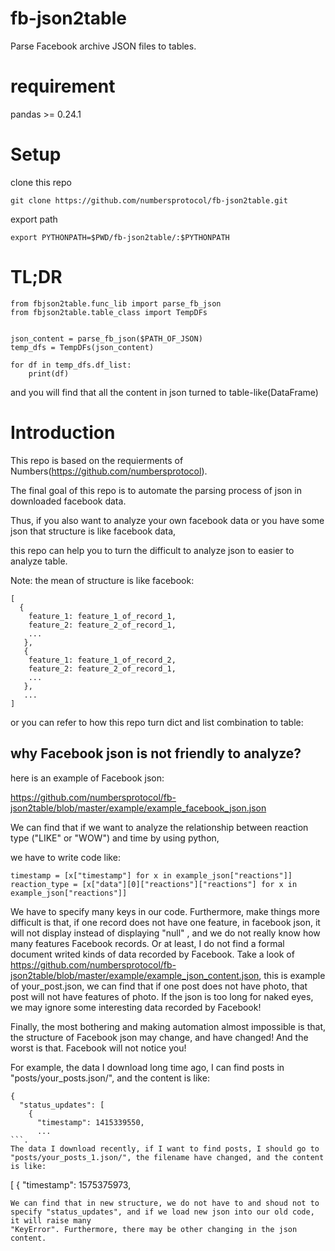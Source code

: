 # fb-json2table
Parse Facebook archive JSON files to tables.

# requirement

pandas >= 0.24.1

# Setup
clone this repo

`git clone https://github.com/numbersprotocol/fb-json2table.git`

export path

`export PYTHONPATH=$PWD/fb-json2table/:$PYTHONPATH`

# TL;DR

```
from fbjson2table.func_lib import parse_fb_json
from fbjson2table.table_class import TempDFs


json_content = parse_fb_json($PATH_OF_JSON)
temp_dfs = TempDFs(json_content)

for df in temp_dfs.df_list:
    print(df)
```

and you will find that all the content in json turned to table-like(DataFrame)

# Introduction
This repo is based on the requierments of Numbers(https://github.com/numbersprotocol).

The final goal of this repo is to automate the parsing process of json in downloaded facebook data.

Thus, if you also want to analyze your own facebook data or you have some json that structure is like facebook data,

this repo can help you to turn the difficult to analyze json to easier to analyze table.

Note: the mean of structure is like facebook:
```
[
  {
    feature_1: feature_1_of_record_1,
    feature_2: feature_2_of_record_1,
    ...
   },
   {
    feature_1: feature_1_of_record_2,
    feature_2: feature_2_of_record_1,
    ...
   },
   ...
]
```

or you can refer to how this repo turn dict and list combination to table:

## why Facebook json is not friendly to analyze?

here is an example of Facebook json:

https://github.com/numbersprotocol/fb-json2table/blob/master/example/example_facebook_json.json

We can find that if we want to analyze the relationship between reaction type ("LIKE" or "WOW") and time by using python,

we have to write code like:

```
timestamp = [x["timestamp"] for x in example_json["reactions"]]
reaction_type = [x["data"][0]["reactions"]["reactions"] for x in example_json["reactions"]]
```

We have to specify many keys in our code.
Furthermore, make things more difficult is that, if one record does not have one feature, in facebook json, it will not display instead of displaying "null"
, and we do not really know how many features Facebook records. Or at least, I do not find a formal document writed kinds of data recorded by Facebook.
Take a look of https://github.com/numbersprotocol/fb-json2table/blob/master/example/example_json_content.json, this is example of your_post.json, we can
find that if one post does not have photo, that post will not have features of photo. If the json is too long for naked eyes, we may ignore some interesting 
data recorded by Facebook!

Finally, the most bothering and making automation almost impossible is that, the structure of Facebook json may change, and have changed! And the worst is that.
Facebook will not notice you!

For example, the data I download long time ago, I can find posts in "posts/your_posts.json/", and the content is like:
```
{
  "status_updates": [
    {
      "timestamp": 1415339550,
      ...
```.
The data I download recently, if I want to find posts, I should go to "posts/your_posts_1.json/", the filename have changed, and the content is like:
```
[
  {
    "timestamp": 1575375973,
```.
We can find that in new structure, we do not have to and shoud not to specify "status_updates", and if we load new json into our old code, it will raise many
"KeyError". Furthermore, there may be other changing in the json content.
